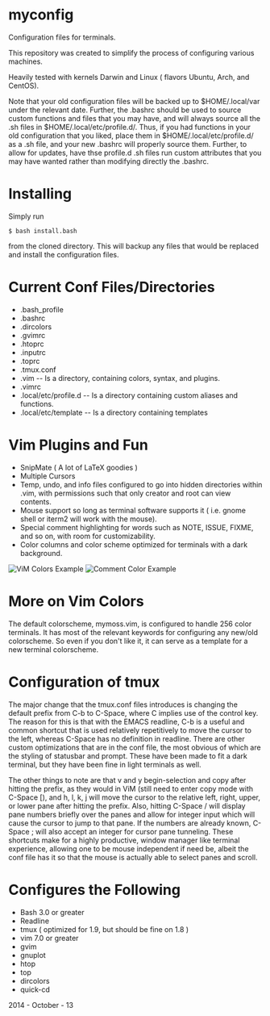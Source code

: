 myconfig
========

Configuration files for terminals.

This repository was created to simplify the process of configuring 
various machines.

Heavily tested with kernels Darwin and Linux 
  ( flavors Ubuntu, Arch, and CentOS).

Note that your old configuration files will be backed up to 
  $HOME/.local/var under the relevant date.
Further, the .bashrc should be used to source custom functions and 
  files that you may have, and will always source all the .sh files
  in $HOME/.local/etc/profile.d/.
Thus, if you had functions in your old configuration that you liked,
  place them in $HOME/.local/etc/profile.d/ as a .sh file, and 
  your new .bashrc will properly source them.
Further, to allow for updates, have thse profile.d .sh files run 
  custom attributes that you may have wanted rather than modifying
  directly the .bashrc.

Installing 
==========

Simply run 

    $ bash install.bash

from the cloned directory. This will backup any files that would be
replaced and install the configuration files.


Current Conf Files/Directories
==============================

* .bash\_profile  
* .bashrc  
* .dircolors  
* .gvimrc  
* .htoprc  
* .inputrc  
* .toprc
* .tmux.conf  
* .vim -- Is a directory, containing colors, syntax, and plugins.
* .vimrc  
* .local/etc/profile.d -- Is a directory containing custom aliases 
  and functions.
* .local/etc/template  -- Is a directory containing templates

Vim Plugins and Fun
===================

* SnipMate ( A lot of LaTeX goodies )
* Multiple Cursors
* Temp, undo, and info files configured to go into hidden directories
  within .vim, with permissions such that only creator and root can 
  view contents.
* Mouse support so long as terminal software supports it ( i.e. gnome
  shell or iterm2 will work with the mouse).
* Special comment highlighting for words such as NOTE, ISSUE, FIXME, and 
  so on, with room for customizability.
* Color columns and color scheme optimized for terminals with a dark 
  background.

![ViM Colors Example](http://i.imgur.com/OcdU5F0.png)
![Comment Color Example](http://i.imgur.com/IoSFMeb.png)

More on Vim Colors
==================

The default colorscheme, mymoss.vim, is configured to handle 256 color
  terminals. 
It has most of the relevant keywords for configuring any new/old 
  colorscheme.
So even if you don't like it, it can serve as a template for a new
  terminal colorscheme.

Configuration of tmux
=====================

The major change that the tmux.conf files introduces is changing the 
  default prefix from C-b to C-Space, where C implies use of the control 
  key.
The reason for this is that with the EMACS readline, C-b is a useful
  and common shortcut that is used relatively repetitively to move the
  cursor to the left,
  whereas C-Space has no definition in readline.
There are other custom optimizations that are in the conf file, 
  the most obvious of which are the styling of statusbar and prompt.
These have been made to fit a dark terminal, but they have been fine 
  in light terminals as well.

The other things to note are that v and y begin-selection and copy
  after hitting the prefix, as they would in ViM (still need to enter
  copy mode with C-Space [),
  and h, l, k, j will move the cursor to the relative 
  left, right, upper, or lower pane after hitting the prefix.
Also, hitting C-Space / will display pane numbers briefly over the panes 
  and allow for integer input which will cause the cursor to jump to 
  that pane.
If the numbers are already known, C-Space ; will also accept an integer
  for cursor pane tunneling.
These shortcuts make for a highly productive, window manager
  like terminal experience, allowing one to be mouse independent if need
  be, albeit the conf file has it so that the mouse is actually able to
  select panes and scroll.

Configures the Following
========================

* Bash 3.0 or greater  
* Readline  
* tmux ( optimized for 1.9, but should be fine on 1.8 )
* vim 7.0 or greater
* gvim
* gnuplot
* htop
* top
* dircolors  
* quick-cd  

2014 - October - 13
